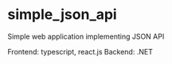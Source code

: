 # simple_json_api

Simple web application implementing JSON API

Frontend: typescript, react.js
Backend: .NET